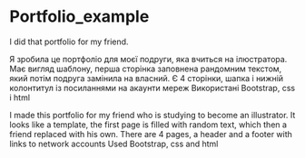 # Portfolio_example
I did that portfolio for my friend. 

Я зробила це портфоліо для моєї подруги, яка вчиться на ілюстратора. 
Має вигляд шаблону, перша сторінка заповнена рандомним текстом, який потім подруга замінила на власний.
Є 4 сторінки, шапка і нижній колонтитул із посиланнями на акаунти мереж
Використані Bootstrap, css і html

I made this portfolio for my friend who is studying to become an illustrator.
It looks like a template, the first page is filled with random text, which then a friend replaced with his own.
There are 4 pages, a header and a footer with links to network accounts
Used Bootstrap, css and html
